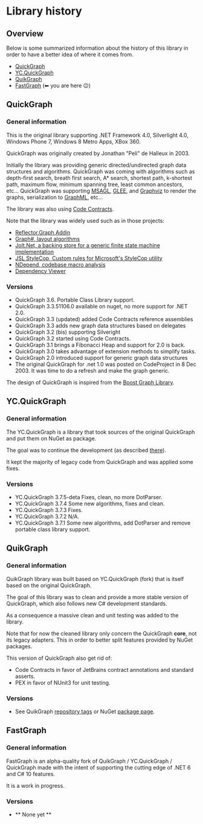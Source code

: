 # Library history

## Overview

Below is some summarized information about the history of this library in order to have a better idea of where it comes from.

 
 - [QuickGraph](#QuickGraph)
 - [YC.QuickGraph](#YC.QuickGraph)
 - [QuikGraph](#QuikGraph)
 - [FastGraph](#FastGraph) (⬅ you are here 😉)

## QuickGraph

### General information

This is the original library supporting .NET Framework 4.0, Silverlight 4.0, Windows Phone 7, Windows 8 Metro Apps, XBox 360.

QuickGraph was originally created by Jonathan "Peli" de Halleux in 2003.

Initially the library was providing generic directed/undirected graph data structures and algorithms.
QuickGraph was coming with algorithms such as depth-first search, breath first search, A* search, shortest path, k-shortest path, maximum flow, minimum spanning tree, least common ancestors, etc...
QuickGraph was supporting [MSAGL](https://www.microsoft.com/en-us/research/project/microsoft-automatic-graph-layout), [GLEE](https://en.wikipedia.org/wiki/Microsoft_Automatic_Graph_Layout), and [Graphviz](https://www.graphviz.org) to render the graphs, serialization to [GraphML](http://graphml.graphdrawing.org), etc...

The library was also using [Code Contracts](https://www.microsoft.com/en-us/research/project/code-contracts/?from=http%3A%2F%2Fresearch.microsoft.com%2Fcontracts).

Note that the library was widely used such as in those projects:
- [Reflector.Graph Addin](https://archive.codeplex.com/?p=reflectoraddins)
- [Graph#, layout algorithms](https://archive.codeplex.com/?p=graphsharp)
- [Jolt.Net, a backing store for a generic finite state machine implementation](https://archive.codeplex.com/?p=jolt)
- [JSL StyleCop, Custom rules for Microsoft's StyleCop utility](https://archive.codeplex.com/?p=jslstylecop)
- [NDepend, codebase macro analysis](https://www.ndepend.com)
- [Dependency Viewer](https://archive.codeplex.com/?p=dependencyvisualizer)

### Versions

- QuickGraph 3.6. Portable Class Library support.
- QuickGraph 3.3.51106.0 available on nuget, no more support for .NET 2.0.
- QuickGraph 3.3 (updated) added Code Contracts reference assemblies
- QuickGraph 3.3 adds new graph data structures based on delegates
- QuickGraph 3.2 (bis) supporting Silveright
- QuickGraph 3.2 started using Code Contracts.
- QuickGraph 3.1 brings a Fibonacci Heap and support for 2.0 is back.
- QuickGraph 3.0 takes advantage of extension methods to simplify tasks.
- QuickGraph 2.0 introduced support for generic graph data structures
- The original QuickGraph for .net 1.0 was posted on CodeProject in 8 Dec 2003. It was time to do a refresh and make the graph generic.

The design of QuickGraph is inspired from the [Boost Graph Library](https://www.boost.org/doc/libs/1_68_0/libs/graph/doc/index.html).

## YC.QuickGraph

### General information

The YC.QuickGraph is a library that took sources of the original QuickGraph and put them on NuGet as package.

The goal was to continue the development (as described [there](https://github.com/YaccConstructor/QuickGraph/issues/173)).

It kept the majority of legacy code from QuickGraph and was applied some fixes.

### Versions

- YC.QuickGraph 3.7.5-deta Fixes, clean, no more DotParser.
- YC.QuickGraph 3.7.4 Some new algorithms, fixes and clean.
- YC.QuickGraph 3.7.3 Fixes.
- YC.QuickGraph 3.7.2 N/A.
- YC.QuickGraph 3.7.1 Some new algorithms, add DotParser and remove portable class library support.

## QuikGraph

### General information

QuikGraph library was built based on YC.QuickGraph (fork) that is itself based on the original QuickGraph.

The goal of this library was to clean and provide a more stable version of QuickGraph, which also follows new C# development standards.

As a consequence a massive clean and unit testing was added to the library.

Note that for now the cleaned library only concern the QuickGraph **core**, not its legacy adapters. This in order to better split features provided by NuGet packages.

This version of QuickGraph also get rid of:
- Code Contracts in favor of JetBrains contract annotations and standard asserts.
- PEX in favor of NUnit3 for unit testing.

### Versions

- See QuikGraph [repository tags](https://github.com/KeRNeLith/QuikGraph/releases) or NuGet [package page](https://www.nuget.org/packages/QuikGraph).

## FastGraph

### General information

FastGraph is an alpha-quality fork of QuikGraph / YC.QuickGraph / QuickGraph made with the intent of supporting the cutting edge of .NET 6 and C# 10 features.

It is a work in progress.

### Versions

- ** None yet **